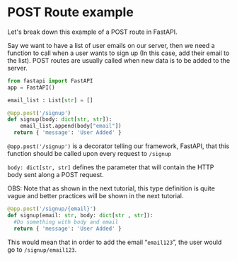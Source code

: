 # POST Route example
Let's break down this example of a POST route in FastAPI.

Say we want to have a list of user emails on our server, then we need a function to call when a user wants to sign up (In this case, add their email to the list). 
POST routes are usually called when new data is to be added to the server.


```py
from fastapi import FastAPI
app = FastAPI()

email_list : List[str] = []

@app.post('/signup')
def signup(body: dict[str, str]):
    email_list.append(body["email"])
  return { 'message': 'User Added' }
```


`@app.post('/signup')` is a decorator telling our framework, FastAPI, that this function should be called upon every request to `/signup`

`body: dict[str, str]` defines the parameter that will contain the HTTP body sent along a POST request. 

OBS: Note that as shown in the next tutorial, this type definition is quite vague and better practices will be shown in the next tutorial. 

```py
@app.post('/signup/{email}')
def signup(email: str, body: dict[str , str]):
  #Do something with body and email
  return { 'message': 'User Added' }
```
This would mean that in order to add the email “`email123`”, the user would go to `/signup/email123`.



